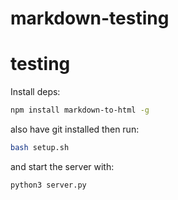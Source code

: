 # markdown-testing
# testing
Install deps:
```bash
npm install markdown-to-html -g
```
also have git installed then run:
```bash
bash setup.sh
```
and start the server with:
```bash
python3 server.py
```
